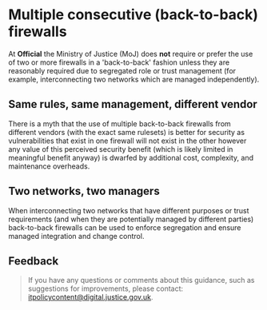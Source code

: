 # Multiple consecutive \(back-to-back\) firewalls

At **Official** the Ministry of Justice \(MoJ\) does **not** require or prefer the use of two or more firewalls in a 'back-to-back' fashion unless they are reasonably required due to segregated role or trust management \(for example, interconnecting two networks which are managed independently\).

## Same rules, same management, different vendor

There is a myth that the use of multiple back-to-back firewalls from different vendors \(with the exact same rulesets\) is better for security as vulnerabilities that exist in one firewall will not exist in the other however any value of this perceived security benefit \(which is likely limited in meaningful benefit anyway\) is dwarfed by additional cost, complexity, and maintenance overheads.

## Two networks, two managers

When interconnecting two networks that have different purposes or trust requirements \(and when they are potentially managed by different parties\) back-to-back firewalls can be used to enforce segregation and ensure managed integration and change control.

## Feedback

> If you have any questions or comments about this guidance, such as suggestions for improvements, please contact: [itpolicycontent@digital.justice.gov.uk](mailto:itpolicycontent@digital.justice.gov.uk).

